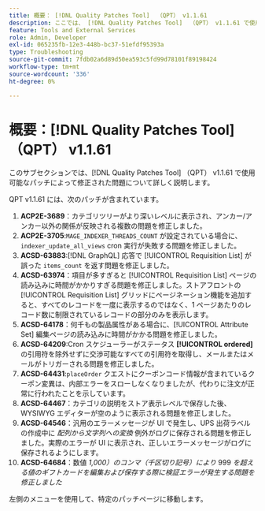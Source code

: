 ```yaml
---
title: 概要： [!DNL Quality Patches Tool]  （QPT） v1.1.61
description: ここでは、 [!DNL Quality Patches Tool]  （QPT） v1.1.61 で使用可能なパッチによって修正された問題について詳しく説明します。
feature: Tools and External Services
role: Admin, Developer
exl-id: 065235fb-12e3-448b-bc37-51efdf95393a
type: Troubleshooting
source-git-commit: 7fdb02a6d89d50ea593c5fd99d78101f89198424
workflow-type: tm+mt
source-wordcount: '336'
ht-degree: 0%

---
```


# 概要：[!DNL Quality Patches Tool] （QPT） v1.1.61

このサブセクションでは、[!DNL Quality Patches Tool] （QPT） v1.1.61 で使用可能なパッチによって修正された問題について詳しく説明します。

QPT v1.1.61 には、次のパッチが含まれています。

1. **ACP2E-3689**：カテゴリツリーがより深いレベルに表示され、アンカー/アンカー以外の関係が反映される複数の問題を修正しました。
1. **ACP2E-3705**:`MAGE_INDEXER_THREADS_COUNT` が設定されている場合に、`indexer_update_all_views` cron 実行が失敗する問題を修正しました。
1. **ACSD-63883**:[!DNL GraphQL] 応答で [!UICONTROL Requisition List] が誤った `items_count` を返す問題を修正しました。
1. **ACSD-63974**：項目が多すぎると [!UICONTROL Requisition List] ページの読み込みに時間がかかりすぎる問題を修正しました。ストアフロントの [!UICONTROL Requisition List] グリッドにページネーション機能を追加すると、すべてのレコードを一度に表示するのではなく、1 ページあたりのレコード数に制限されているレコードの部分のみを表示します。
1. **ACSD-64178**：何千もの製品属性がある場合に、[!UICONTROL Attribute Set] 編集ページの読み込みに時間がかかる問題を修正しました。
1. **ACSD-64209**:Cron スケジューラーがステータス **[!UICONTROL ordered]** の引用符を除外せずに交渉可能なすべての引用符を取得し、メールまたはメールがトリガーされる問題を修正しました。
1. **ACSD-64431**:`placeOrder` クエストにクーポンコード情報が含まれているクーポン変異は、内部エラーをスローしなくなりましたが、代わりに注文が正常に行われたことを示しています。
1. **ACSD-64467**：カテゴリの説明をストア表示レベルで保存した後、WYSIWYG エディターが空のように表示される問題を修正しました。
1. **ACSD-64546**：汎用のエラーメッセージが UI で発生し、UPS 出荷ラベルの作成中に *配列から文字列への変換* 例外がログに保存される問題を修正しました。実際のエラーが UI に表示され、正しいエラーメッセージがログに保存されるようにします。
1. **ACSD-64684**：数値 *1,000）のコンマ（千区切り記号）により* 999 *を超える値のギフトカードを編集および保存する際に検証エラーが発生する問題を修正しました*

左側のメニューを使用して、特定のパッチページに移動します。
